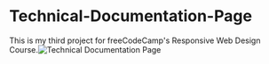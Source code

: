 # Technical-Documentation-Page

This is my third project for freeCodeCamp's Responsive Web Design Course.![Technical Documentation Page](https://user-images.githubusercontent.com/110336826/187394193-4f399f5b-a1dc-40c1-844d-ee6209adf26e.png)
